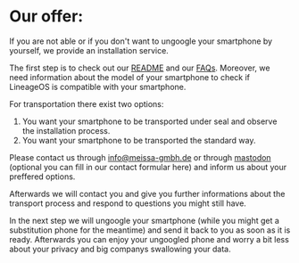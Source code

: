 # Our offer:
If you are not able or if you don't want to ungoogle your smartphone by yourself, we provide an installation service.

The first step is to check out our [README][read] and our [FAQs][faq]. Moreover, we need information about the model of your smartphone to check if LineageOS is compatible with your smartphone. 

For transportation there exist two options:
1) You want your smartphone to be transported under seal and observe the installation process.
2) You want your smartphone to be transported the standard way.

Please contact us through [info@meissa-gmbh.de][mail] or through [mastodon][mastodon] (optional you can fill in our contact formular here) and inform us about your preffered options.

Afterwards we will contact you and give you further informations about the transport process and respond to questions you might still have.

In the next step we will ungoogle your smartphone (while you might get a substitution phone for the meantime) and send it back to you as soon as it is ready. Afterwards you can enjoy your ungoogled phone and worry a bit less about your privacy and big companys swallowing your data.













[mail]: mailto:info@meissa-gmbh.de?subject=community-chat
[mastodon]: https://social.meissa-gmbh.de/@team
[read]: https://gitlab.com/domaindrivenarchitecture/ungoogled-fairphone/-/blob/our_offer/README.md
[faq]: https://gitlab.com/domaindrivenarchitecture/ungoogled-fairphone/-/edit/our_offer/FAQ.md
